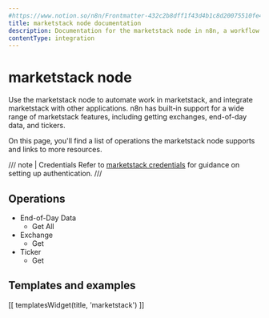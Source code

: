 ```yaml
---
#https://www.notion.so/n8n/Frontmatter-432c2b8dff1f43d4b1c8d20075510fe4
title: marketstack node documentation
description: Documentation for the marketstack node in n8n, a workflow automation platform. Includes details of operations and configuration, and links to examples and credentials information.
contentType: integration
---
```

<!-- marketstack is not a typo. The brand name is all lowercase, so we match it -->
# marketstack node

Use the marketstack node to automate work in marketstack, and integrate marketstack with other applications. n8n has built-in support for a wide range of marketstack features, including getting exchanges, end-of-day data, and tickers. 

On this page, you'll find a list of operations the marketstack node supports and links to more resources.

/// note | Credentials
Refer to [marketstack credentials](/integrations/builtin/credentials/marketstack/) for guidance on setting up authentication. 
///

## Operations

* End-of-Day Data
    * Get All
* Exchange
    * Get
* Ticker
    * Get

## Templates and examples

<!-- see https://www.notion.so/n8n/Pull-in-templates-for-the-integrations-pages-37c716837b804d30a33b47475f6e3780 -->
[[ templatesWidget(title, 'marketstack') ]]
